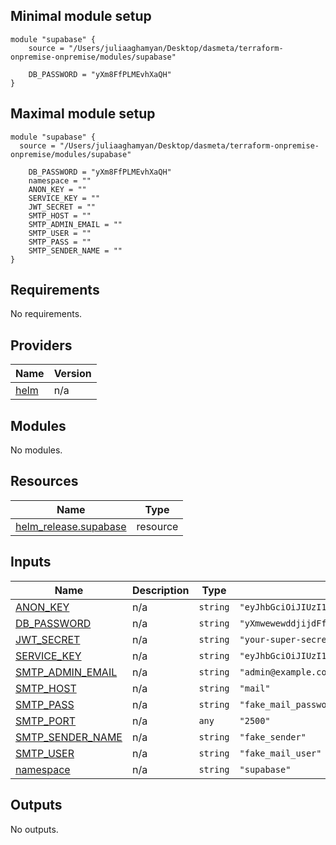 ## Minimal module setup
```
module "supabase" {
    source = "/Users/juliaaghamyan/Desktop/dasmeta/terraform-onpremise-onpremise/modules/supabase"

    DB_PASSWORD = "yXm8FfPLMEvhXaQH"
}
```

## Maximal module setup

```
module "supabase" {
  source = "/Users/juliaaghamyan/Desktop/dasmeta/terraform-onpremise-onpremise/modules/supabase"

    DB_PASSWORD = "yXm8FfPLMEvhXaQH"
    namespace = ""
    ANON_KEY = ""
    SERVICE_KEY = ""
    JWT_SECRET = ""
    SMTP_HOST = ""
    SMTP_ADMIN_EMAIL = ""
    SMTP_USER = ""
    SMTP_PASS = ""
    SMTP_SENDER_NAME = ""
}
```
<!-- BEGIN_TF_DOCS -->
## Requirements

No requirements.

## Providers

| Name | Version |
|------|---------|
| <a name="provider_helm"></a> [helm](#provider\_helm) | n/a |

## Modules

No modules.

## Resources

| Name | Type |
|------|------|
| [helm_release.supabase](https://registry.terraform.io/providers/hashicorp/helm/latest/docs/resources/release) | resource |

## Inputs

| Name | Description | Type | Default | Required |
|------|-------------|------|---------|:--------:|
| <a name="input_ANON_KEY"></a> [ANON\_KEY](#input\_ANON\_KEY) | n/a | `string` | `"eyJhbGciOiJIUzI1NiIsInR5cCI6IkpXVCJ9.eyJyb2xlIjoiYW5vbiIsImlhdCI6MTY0MDMwMDQwMCwiZXhwIjoxNzk4MDY2ODAwfQ.JaEiRNdyxX3Pk6XupxauDazXeadLTgTHz5cV7joUrQE"` | no |
| <a name="input_DB_PASSWORD"></a> [DB\_PASSWORD](#input\_DB\_PASSWORD) | n/a | `string` | `"yXmwewewddjijdFfPLMEvhXaQH"` | no |
| <a name="input_JWT_SECRET"></a> [JWT\_SECRET](#input\_JWT\_SECRET) | n/a | `string` | `"your-super-secret-jwt-token-with-at-least-32-characters-long"` | no |
| <a name="input_SERVICE_KEY"></a> [SERVICE\_KEY](#input\_SERVICE\_KEY) | n/a | `string` | `"eyJhbGciOiJIUzI1NiIsInR5cCI6IkpXVCJ9.eyJyb2xlIjoic2VydmljZV9yb2xlIiwiaWF0IjoxNjQwMzAwNDAwLCJleHAiOjE3OTgwNjY4MDB9.sUJPVrhMsSaLgizyCWIgNOIRmjavxDB4Lm3hzb4dC5U"` | no |
| <a name="input_SMTP_ADMIN_EMAIL"></a> [SMTP\_ADMIN\_EMAIL](#input\_SMTP\_ADMIN\_EMAIL) | n/a | `string` | `"admin@example.com"` | no |
| <a name="input_SMTP_HOST"></a> [SMTP\_HOST](#input\_SMTP\_HOST) | n/a | `string` | `"mail"` | no |
| <a name="input_SMTP_PASS"></a> [SMTP\_PASS](#input\_SMTP\_PASS) | n/a | `string` | `"fake_mail_password"` | no |
| <a name="input_SMTP_PORT"></a> [SMTP\_PORT](#input\_SMTP\_PORT) | n/a | `any` | `"2500"` | no |
| <a name="input_SMTP_SENDER_NAME"></a> [SMTP\_SENDER\_NAME](#input\_SMTP\_SENDER\_NAME) | n/a | `string` | `"fake_sender"` | no |
| <a name="input_SMTP_USER"></a> [SMTP\_USER](#input\_SMTP\_USER) | n/a | `string` | `"fake_mail_user"` | no |
| <a name="input_namespace"></a> [namespace](#input\_namespace) | n/a | `string` | `"supabase"` | no |

## Outputs

No outputs.
<!-- END_TF_DOCS -->